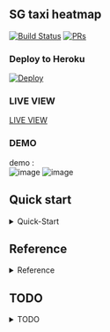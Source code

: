 ## SG taxi heatmap 

[![Build Status](https://travis-ci.org/yennanliu/Xjob.svg?branch=master)](https://travis-ci.org/yennanliu/SGTaxiMap)
[![PRs](https://img.shields.io/badge/PRs-welcome-6574cd.svg)](https://github.com/yennanliu/SGTaxiMap/pulls)

### Deploy to Heroku 
[![Deploy](https://www.herokucdn.com/deploy/button.svg)](https://heroku.com/deploy?template=https://github.com/yennanliu/SGTaxiMap)

### LIVE VIEW 
[LIVE VIEW](http://sgtaxi-heroku-app.herokuapp.com/)

### DEMO 
demo :  
		![image](https://github.com/yennanliu/SGTaxiMap/blob/master/doc/taxi_location.png)
		![image](https://github.com/yennanliu/SGTaxiMap/blob/master/doc/heatmap.png)

## Quick start 
<details>
<summary>Quick-Start</summary>

### Run via local host :

```bash
# STEP 1)
# get repo 
$ git clone https://github.com/yennanliu/SGTaxiMap
$ cd && cd SGTaxiMap
# STEP 2)
$ python run.py
# access the app via browser 
# visit http://127.0.0.1:5000 
```

### Run via docker:

```bash
# https://github.com/yennanliu/SGTaxiMap/blob/master/docker_start.md
$ cd && git clone https://github.com/yennanliu/SGTaxiMap.git && cd SGTaxiMap
$ docker image build -t sgtaximap_docker .
$ docker run -d -p 5000:5000 sgtaximap_docker

```

### Run ETL job  (taxi data collect) :

```bash 
# can modify cron job in /crontab.txt 
# collected data can either saved as csv or DB 
$ /anaconda/envs/<your_dev_env>/bin/python etl/job_luigi.py   Agg_taxi_locations

```

### Run test 
```bash
$ export PYTHONPATH=$(pwd)
$ pytest -v tests/

```
</details>

## Reference 
<details>
<summary>Reference</summary>
- Open source projct 
	- https://github.com/JTLX/SGTaxiHeatMap/blob/master/update_heat.py
	- https://data.gov.sg/developer
	- https://data.gov.sg/api/1/util/snippet/api_info.html?resource_id=31ca0cee-6d9e-453a-8b4f-376d37713a10&datastore_root_url=https%3A%2F%2Fdata.gov.sg%2Fapi%2Faction
	- http://harrywood.co.uk/maps/examples/leaflet/marker-array.view.html

- Automated heat map 
	- http://rmaps.github.io/blog/posts/animated-choropleths/index.html
</details>

## TODO 
<details>
<summary>TODO</summary>
	- ETL job  
	- Backend managment page 
	- Dynamic map 
	- DB configuration 
</details>